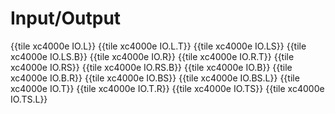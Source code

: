 # Input/Output

{{tile xc4000e IO.L}}
{{tile xc4000e IO.L.T}}
{{tile xc4000e IO.LS}}
{{tile xc4000e IO.LS.B}}
{{tile xc4000e IO.R}}
{{tile xc4000e IO.R.T}}
{{tile xc4000e IO.RS}}
{{tile xc4000e IO.RS.B}}
{{tile xc4000e IO.B}}
{{tile xc4000e IO.B.R}}
{{tile xc4000e IO.BS}}
{{tile xc4000e IO.BS.L}}
{{tile xc4000e IO.T}}
{{tile xc4000e IO.T.R}}
{{tile xc4000e IO.TS}}
{{tile xc4000e IO.TS.L}}
